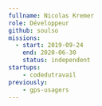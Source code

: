 ```yaml
---
fullname: Nicolas Kremer
role: Développeur
github: soulso
missions:
  - start: 2019-09-24
    end: 2020-06-30
    status: independent
startups:
    - codedutravail
previously:
    - gps-usagers
---
```

